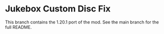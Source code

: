 # Jukebox Custom Disc Fix

This branch contains the 1.20.1 port of the mod. See the main branch for the full README.
